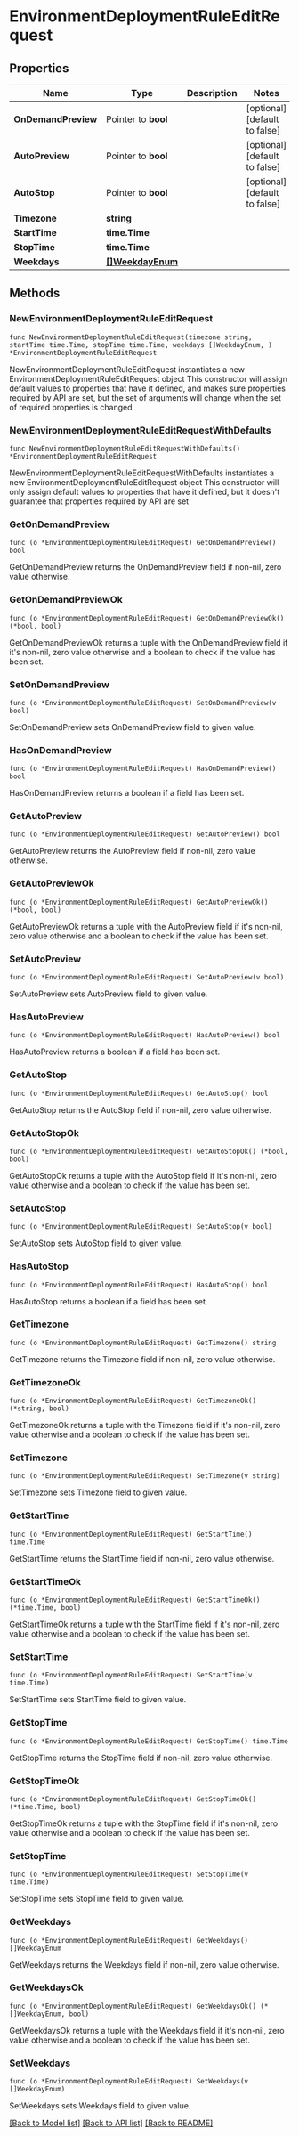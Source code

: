 # EnvironmentDeploymentRuleEditRequest

## Properties

Name | Type | Description | Notes
------------ | ------------- | ------------- | -------------
**OnDemandPreview** | Pointer to **bool** |  | [optional] [default to false]
**AutoPreview** | Pointer to **bool** |  | [optional] [default to false]
**AutoStop** | Pointer to **bool** |  | [optional] [default to false]
**Timezone** | **string** |  | 
**StartTime** | **time.Time** |  | 
**StopTime** | **time.Time** |  | 
**Weekdays** | [**[]WeekdayEnum**](WeekdayEnum.md) |  | 

## Methods

### NewEnvironmentDeploymentRuleEditRequest

`func NewEnvironmentDeploymentRuleEditRequest(timezone string, startTime time.Time, stopTime time.Time, weekdays []WeekdayEnum, ) *EnvironmentDeploymentRuleEditRequest`

NewEnvironmentDeploymentRuleEditRequest instantiates a new EnvironmentDeploymentRuleEditRequest object
This constructor will assign default values to properties that have it defined,
and makes sure properties required by API are set, but the set of arguments
will change when the set of required properties is changed

### NewEnvironmentDeploymentRuleEditRequestWithDefaults

`func NewEnvironmentDeploymentRuleEditRequestWithDefaults() *EnvironmentDeploymentRuleEditRequest`

NewEnvironmentDeploymentRuleEditRequestWithDefaults instantiates a new EnvironmentDeploymentRuleEditRequest object
This constructor will only assign default values to properties that have it defined,
but it doesn't guarantee that properties required by API are set

### GetOnDemandPreview

`func (o *EnvironmentDeploymentRuleEditRequest) GetOnDemandPreview() bool`

GetOnDemandPreview returns the OnDemandPreview field if non-nil, zero value otherwise.

### GetOnDemandPreviewOk

`func (o *EnvironmentDeploymentRuleEditRequest) GetOnDemandPreviewOk() (*bool, bool)`

GetOnDemandPreviewOk returns a tuple with the OnDemandPreview field if it's non-nil, zero value otherwise
and a boolean to check if the value has been set.

### SetOnDemandPreview

`func (o *EnvironmentDeploymentRuleEditRequest) SetOnDemandPreview(v bool)`

SetOnDemandPreview sets OnDemandPreview field to given value.

### HasOnDemandPreview

`func (o *EnvironmentDeploymentRuleEditRequest) HasOnDemandPreview() bool`

HasOnDemandPreview returns a boolean if a field has been set.

### GetAutoPreview

`func (o *EnvironmentDeploymentRuleEditRequest) GetAutoPreview() bool`

GetAutoPreview returns the AutoPreview field if non-nil, zero value otherwise.

### GetAutoPreviewOk

`func (o *EnvironmentDeploymentRuleEditRequest) GetAutoPreviewOk() (*bool, bool)`

GetAutoPreviewOk returns a tuple with the AutoPreview field if it's non-nil, zero value otherwise
and a boolean to check if the value has been set.

### SetAutoPreview

`func (o *EnvironmentDeploymentRuleEditRequest) SetAutoPreview(v bool)`

SetAutoPreview sets AutoPreview field to given value.

### HasAutoPreview

`func (o *EnvironmentDeploymentRuleEditRequest) HasAutoPreview() bool`

HasAutoPreview returns a boolean if a field has been set.

### GetAutoStop

`func (o *EnvironmentDeploymentRuleEditRequest) GetAutoStop() bool`

GetAutoStop returns the AutoStop field if non-nil, zero value otherwise.

### GetAutoStopOk

`func (o *EnvironmentDeploymentRuleEditRequest) GetAutoStopOk() (*bool, bool)`

GetAutoStopOk returns a tuple with the AutoStop field if it's non-nil, zero value otherwise
and a boolean to check if the value has been set.

### SetAutoStop

`func (o *EnvironmentDeploymentRuleEditRequest) SetAutoStop(v bool)`

SetAutoStop sets AutoStop field to given value.

### HasAutoStop

`func (o *EnvironmentDeploymentRuleEditRequest) HasAutoStop() bool`

HasAutoStop returns a boolean if a field has been set.

### GetTimezone

`func (o *EnvironmentDeploymentRuleEditRequest) GetTimezone() string`

GetTimezone returns the Timezone field if non-nil, zero value otherwise.

### GetTimezoneOk

`func (o *EnvironmentDeploymentRuleEditRequest) GetTimezoneOk() (*string, bool)`

GetTimezoneOk returns a tuple with the Timezone field if it's non-nil, zero value otherwise
and a boolean to check if the value has been set.

### SetTimezone

`func (o *EnvironmentDeploymentRuleEditRequest) SetTimezone(v string)`

SetTimezone sets Timezone field to given value.


### GetStartTime

`func (o *EnvironmentDeploymentRuleEditRequest) GetStartTime() time.Time`

GetStartTime returns the StartTime field if non-nil, zero value otherwise.

### GetStartTimeOk

`func (o *EnvironmentDeploymentRuleEditRequest) GetStartTimeOk() (*time.Time, bool)`

GetStartTimeOk returns a tuple with the StartTime field if it's non-nil, zero value otherwise
and a boolean to check if the value has been set.

### SetStartTime

`func (o *EnvironmentDeploymentRuleEditRequest) SetStartTime(v time.Time)`

SetStartTime sets StartTime field to given value.


### GetStopTime

`func (o *EnvironmentDeploymentRuleEditRequest) GetStopTime() time.Time`

GetStopTime returns the StopTime field if non-nil, zero value otherwise.

### GetStopTimeOk

`func (o *EnvironmentDeploymentRuleEditRequest) GetStopTimeOk() (*time.Time, bool)`

GetStopTimeOk returns a tuple with the StopTime field if it's non-nil, zero value otherwise
and a boolean to check if the value has been set.

### SetStopTime

`func (o *EnvironmentDeploymentRuleEditRequest) SetStopTime(v time.Time)`

SetStopTime sets StopTime field to given value.


### GetWeekdays

`func (o *EnvironmentDeploymentRuleEditRequest) GetWeekdays() []WeekdayEnum`

GetWeekdays returns the Weekdays field if non-nil, zero value otherwise.

### GetWeekdaysOk

`func (o *EnvironmentDeploymentRuleEditRequest) GetWeekdaysOk() (*[]WeekdayEnum, bool)`

GetWeekdaysOk returns a tuple with the Weekdays field if it's non-nil, zero value otherwise
and a boolean to check if the value has been set.

### SetWeekdays

`func (o *EnvironmentDeploymentRuleEditRequest) SetWeekdays(v []WeekdayEnum)`

SetWeekdays sets Weekdays field to given value.



[[Back to Model list]](../README.md#documentation-for-models) [[Back to API list]](../README.md#documentation-for-api-endpoints) [[Back to README]](../README.md)


